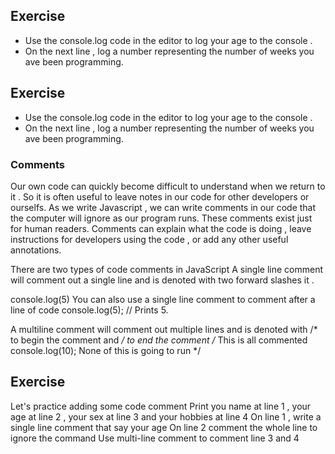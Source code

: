 ## Exercise
- Use the console.log code in the editor to log your age to the console .
- On the next line , log a number representing the number of weeks you ave been programming.

## Exercise
- Use the console.log code in the editor to log your age to the console .
- On the next line , log a number representing the number of weeks you ave been programming.

### Comments
Our own code can quickly become difficult to understand when we return to it . 
So it is often useful to leave notes in our code for other developers or ourselfs.
As we write Javascript , we can write comments in our code that the computer will ignore as our program runs. These comments exist just for human readers. 
Comments can explain what the code is doing , leave instructions for developers using the code , or add any other useful annotations.

There are two types of code comments in JavaScript
A single line comment will comment out a single line and is denoted with two forward slashes it . 

console.log(5)
You can also use a single line comment to comment after a line of code 
console.log(5); // Prints 5.

A multiline comment will comment out multiple lines and is denoted with /* to begin the comment and */ to end the comment
/*
This is all commented
console.log(10);
None of this is going to run
*/

## Exercise 
Let's practice adding some code comment 
Print you name at line 1 , your age at line 2 , your sex at line 3 and your hobbies at line 4
On line 1 , write a single line comment that say your age
On line 2 comment the whole line to ignore the command
Use multi-line comment to comment line 3 and 4








